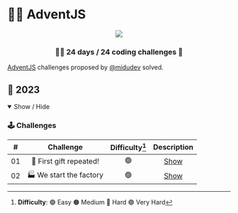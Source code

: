 # 🎅🎄 AdventJS

<p align="center"> 
  <img src=https://i.imgur.com/ek7czrD.png/>
</p>

<h3 align="center">🧑‍🚀 24 days / 24 coding challenges 🚀</h3>

[AdventJS](https://adventjs.dev/) challenges proposed by [@midudev](https://midu.dev/) solved.

## 🤖 2023

<details open>

<summary>Show / Hide</summary>

### 🕹️ Challenges

|  #  |        Challenge        | Difficulty[^1] |                  Description                   |
| :-: | :---------------------: | :------------: | :--------------------------------------------: |
| 01  | 🎁 First gift repeated! |       🟢       | [Show](https://adventjs.dev/challenges/2023/1) |
| 02  | 🏭 We start the factory |       🟢       | [Show](https://adventjs.dev/challenges/2023/2) |

[^1]: **Difficulty**: 🟢 Easy 🟠 Medium 🔴 Hard 🟣 Very Hard

</details>
